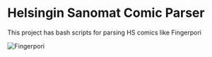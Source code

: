 Helsingin Sanomat Comic Parser
=========
This project has bash scripts for parsing HS comics like Fingerpori

![Fingerpori](http://hs12.snstatic.fi/webkuva/sarjis/560/1305877624881?ts=265)


